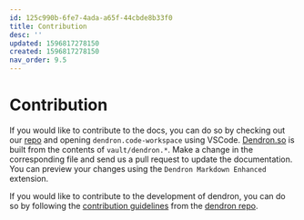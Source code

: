 ```yaml
---
id: 125c990b-6fe7-4ada-a65f-44cbde8b33f0
title: Contribution
desc: ''
updated: 1596817278150
created: 1596817278150
nav_order: 9.5
---
```


# Contribution

If you would like to contribute to the docs, you can do so by checking out our [repo](https://github.com/dendronhq/dendron-template) and opening `dendron.code-workspace` using VSCode.  [Dendron.so](https://www.dendron.so) is built from the contents of `vault/dendron.*`. Make a change in the corresponding file and send us a pull request to update the documentation. You can preview your changes using the `Dendron Markdown Enhanced` extension.

If you would like to contribute to the development of dendron, you can do so by following the [contribution guidelines](https://github.com/dendronhq/dendron/blob/master/CONTRIBUTING.md) from the [dendron repo](https://github.com/dendronhq/dendron).

